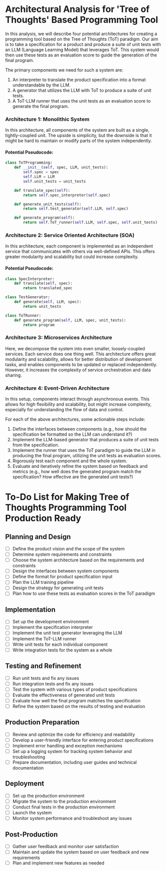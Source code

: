 

# Architectural Analysis for 'Tree of Thoughts' Based Programming Tool

In this analysis, we will describe four potential architectures for creating a programming tool based on the Tree of Thoughts (ToT) paradigm. Our aim is to take a specification for a product and produce a suite of unit tests with an LLM (Language Learning Model) that leverages ToT. This system would then use these tests as an evaluation score to guide the generation of the final program.

The primary components we need for such a system are:

1. An interpreter to translate the product specification into a format understandable by the LLM.
2. A generator that utilizes the LLM with ToT to produce a suite of unit tests.
3. A ToT-LLM runner that uses the unit tests as an evaluation score to generate the final program.

### Architecture 1: Monolithic System

In this architecture, all components of the system are built as a single, tightly-coupled unit. The upside is simplicity, but the downside is that it might be hard to maintain or modify parts of the system independently.

#### Potential Pseudocode:

```python
class ToTProgramming:
    def __init__(self, spec, LLM, unit_tests):
        self.spec = spec
        self.LLM = LLM
        self.unit_tests = unit_tests

    def translate_spec(self):
        return self.spec_interpreter(self.spec)

    def generate_unit_tests(self):
        return self.test_generator(self.LLM, self.spec)

    def generate_program(self):
        return self.ToT_runner(self.LLM, self.spec, self.unit_tests)
```

### Architecture 2: Service Oriented Architecture (SOA)

In this architecture, each component is implemented as an independent service that communicates with others via well-defined APIs. This offers greater modularity and scalability but could increase complexity.

#### Potential Pseudocode:

```python
class SpecInterpreter:
    def translate(self, spec):
        return translated_spec

class TestGenerator:
    def generate(self, LLM, spec):
        return unit_tests

class ToTRunner:
    def generate_program(self, LLM, spec, unit_tests):
        return program
```

### Architecture 3: Microservices Architecture

Here, we decompose the system into even smaller, loosely-coupled services. Each service does one thing well. This architecture offers great modularity and scalability, allows for better distribution of development tasks, and enables components to be updated or replaced independently. However, it increases the complexity of service orchestration and data sharing.

### Architecture 4: Event-Driven Architecture

In this setup, components interact through asynchronous events. This allows for high flexibility and scalability, but might increase complexity, especially for understanding the flow of data and control.

For each of the above architectures, some actionable steps include:

1. Define the interfaces between components (e.g., how should the specification be formatted so the LLM can understand it?)
2. Implement the LLM-based generator that produces a suite of unit tests from the specification.
3. Implement the runner that uses the ToT paradigm to guide the LLM in producing the final program, utilizing the unit tests as evaluation scores.
4. Rigorously test each component and the whole system.
5. Evaluate and iteratively refine the system based on feedback and metrics (e.g., how well does the generated program match the specification? How effective are the generated unit tests?)

# To-Do List for Making Tree of Thoughts Programming Tool Production Ready

## Planning and Design

- [ ] Define the product vision and the scope of the system
- [ ] Determine system requirements and constraints
- [ ] Choose the system architecture based on the requirements and constraints
- [ ] Design the interfaces between system components
- [ ] Define the format for product specification input
- [ ] Plan the LLM training pipeline
- [ ] Design the strategy for generating unit tests
- [ ] Plan how to use these tests as evaluation scores in the ToT paradigm

## Implementation

- [ ] Set up the development environment
- [ ] Implement the specification interpreter
- [ ] Implement the unit test generator leveraging the LLM
- [ ] Implement the ToT-LLM runner
- [ ] Write unit tests for each individual component
- [ ] Write integration tests for the system as a whole

## Testing and Refinement

- [ ] Run unit tests and fix any issues
- [ ] Run integration tests and fix any issues
- [ ] Test the system with various types of product specifications
- [ ] Evaluate the effectiveness of generated unit tests
- [ ] Evaluate how well the final program matches the specification
- [ ] Refine the system based on the results of testing and evaluation

## Production Preparation

- [ ] Review and optimize the code for efficiency and readability
- [ ] Develop a user-friendly interface for entering product specifications
- [ ] Implement error handling and exception mechanisms
- [ ] Set up a logging system for tracking system behavior and troubleshooting
- [ ] Prepare documentation, including user guides and technical documentation

## Deployment

- [ ] Set up the production environment
- [ ] Migrate the system to the production environment
- [ ] Conduct final tests in the production environment
- [ ] Launch the system
- [ ] Monitor system performance and troubleshoot any issues

## Post-Production

- [ ] Gather user feedback and monitor user satisfaction
- [ ] Maintain and update the system based on user feedback and new requirements
- [ ] Plan and implement new features as needed
